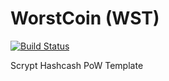 WorstCoin (WST)
===========

[![Build Status](http://deeptronos.com/res/images/misc/unknownNO.png)](http://deeptronos.com/res/images/misc/unknownNO.png)


Scrypt Hashcash PoW Template
